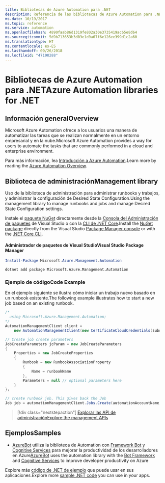 ```yaml
---
title: Bibliotecas de Azure Automation para .NET
description: Referencia de las bibliotecas de Azure Automation para .NET
ms.date: 10/19/2017
ms.topic: reference
ms.service: automation
ms.openlocfilehash: 4890faab86d1319fe802a30e3735419ac65e8d64
ms.sourcegitcommit: 5d9b713653b3d03e1d0a67f6e126ee399d1c2a60
ms.translationtype: HT
ms.contentlocale: es-ES
ms.lasthandoff: 09/26/2018
ms.locfileid: "47190288"
---
```

# <a name="azure-automation-libraries-for-net"></a><span data-ttu-id="dd155-103">Bibliotecas de Azure Automation para .NET</span><span class="sxs-lookup"><span data-stu-id="dd155-103">Azure Automation libraries for .NET</span></span>

## <a name="overview"></a><span data-ttu-id="dd155-104">Información general</span><span class="sxs-lookup"><span data-stu-id="dd155-104">Overview</span></span>

<span data-ttu-id="dd155-105">Microsoft Azure Automation ofrece a los usuarios una manera de automatizar las tareas que se realizan normalmente en un entorno empresarial y en la nube.</span><span class="sxs-lookup"><span data-stu-id="dd155-105">Microsoft Azure Automation provides a way for users to automate the tasks that are commonly performed in a cloud and enterprise environment.</span></span> 

<span data-ttu-id="dd155-106">Para más información, lea [Introducción a Azure Automation](/azure/automation/automation-intro).</span><span class="sxs-lookup"><span data-stu-id="dd155-106">Learn more by reading the [Azure Automation Overview](/azure/automation/automation-intro).</span></span>

## <a name="management-library"></a><span data-ttu-id="dd155-107">Biblioteca de administración</span><span class="sxs-lookup"><span data-stu-id="dd155-107">Management library</span></span>

<span data-ttu-id="dd155-108">Uso de la biblioteca de administración para administrar runbooks y trabajos, y administrar la configuración de Desired State Configuration.</span><span class="sxs-lookup"><span data-stu-id="dd155-108">Using the management library to manage runbooks and jobs and manage Desired State Configuration settings.</span></span>

<span data-ttu-id="dd155-109">Instale el [paquete NuGet](https://www.nuget.org/packages/Microsoft.Azure.Management.Automation) directamente desde la [Consola del Administración de paquetes][PackageManager] de Visual Studio o con la [CLI de .NET Core][DotNetCLI].</span><span class="sxs-lookup"><span data-stu-id="dd155-109">Install the [NuGet package](https://www.nuget.org/packages/Microsoft.Azure.Management.Automation) directly from the Visual Studio [Package Manager console][PackageManager] or with the [.NET Core CLI][DotNetCLI].</span></span>

#### <a name="visual-studio-package-manager"></a><span data-ttu-id="dd155-110">Administrador de paquetes de Visual Studio</span><span class="sxs-lookup"><span data-stu-id="dd155-110">Visual Studio Package Manager</span></span>

```powershell
Install-Package Microsoft.Azure.Management.Automation
```

```bash
dotnet add package Microsoft.Azure.Management.Automation
```

### <a name="code-example"></a><span data-ttu-id="dd155-111">Ejemplo de código</span><span class="sxs-lookup"><span data-stu-id="dd155-111">Code Example</span></span>

<span data-ttu-id="dd155-112">En el ejemplo siguiente se ilustra cómo iniciar un trabajo nuevo basado en un runbook existente.</span><span class="sxs-lookup"><span data-stu-id="dd155-112">The following example illustrates how to start a new job based on an existing runbook.</span></span>

```csharp
/*
  using Microsoft.Azure.Management.Automation;
*/
AutomationManagementClient client =
    new AutomationManagementClient(new CertificateCloudCredentials(subscriptionId, cert));

// Create job create parameters
JobCreateParameters jcParam = new JobCreateParameters
{
    Properties = new JobCreateProperties
    {
        Runbook = new RunbookAssociationProperty
        {
            Name = runbookName
        },
        Parameters = null // optional parameters here
    }
};

// create runbook job. This gives back the Job
Job job = automationManagementClient.Jobs.Create(automationAccountName, jcParam).Job;
```

> [!div class="nextstepaction"]
> [<span data-ttu-id="dd155-113">Explorar las API de administración</span><span class="sxs-lookup"><span data-stu-id="dd155-113">Explore the management APIs</span></span>](/dotnet/api/overview/azure/automation/management)

## <a name="samples"></a><span data-ttu-id="dd155-114">Ejemplos</span><span class="sxs-lookup"><span data-stu-id="dd155-114">Samples</span></span>

* <span data-ttu-id="dd155-115">[AzureBot](https://github.com/Microsoft/AzureBot) utiliza la biblioteca de Automation con [Framework Bot](https://docs.microsoft.com/bot-framework/) y [Cognitive Services](/cognitive-services) para mejorar la productividad de los desarrolladores en Azure</span><span class="sxs-lookup"><span data-stu-id="dd155-115">[AzureBot](https://github.com/Microsoft/AzureBot) uses the automation library with the [Bot Framework](https://docs.microsoft.com/bot-framework/) and [Cognitive Services](/cognitive-services) to improve developer productivity on Azure</span></span>

<span data-ttu-id="dd155-116">Explore más [código de .NET de ejemplo](https://azure.microsoft.com/resources/samples/?platform=dotnet) que puede usar en sus aplicaciones.</span><span class="sxs-lookup"><span data-stu-id="dd155-116">Explore more [sample .NET code](https://azure.microsoft.com/resources/samples/?platform=dotnet) you can use in your apps.</span></span>

[PackageManager]: https://docs.microsoft.com/nuget/tools/package-manager-console
[DotNetCLI]: https://docs.microsoft.com/dotnet/core/tools/dotnet-add-package
